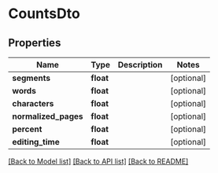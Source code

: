 # CountsDto

## Properties
Name | Type | Description | Notes
------------ | ------------- | ------------- | -------------
**segments** | **float** |  | [optional] 
**words** | **float** |  | [optional] 
**characters** | **float** |  | [optional] 
**normalized_pages** | **float** |  | [optional] 
**percent** | **float** |  | [optional] 
**editing_time** | **float** |  | [optional] 

[[Back to Model list]](../README.md#documentation-for-models) [[Back to API list]](../README.md#documentation-for-api-endpoints) [[Back to README]](../README.md)

